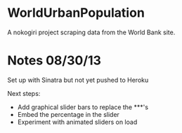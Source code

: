 WorldUrbanPopulation
====================

A nokogiri project scraping data from the World Bank site. 


Notes 08/30/13
==============

Set up with Sinatra but not yet pushed to Heroku

Next steps: 
 * Add graphical slider bars to replace the ***'s
 * Embed the percentage in the slider
 * Experiment with animated sliders on load

